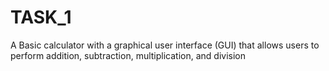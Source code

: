 # TASK_1
A Basic calculator with a graphical user interface (GUI) that allows users to perform addition, subtraction, multiplication, and division
